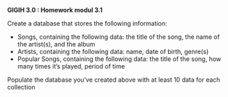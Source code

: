 <b>GIGIH 3.0 : Homework modul 3.1</b>

Create a database that stores the following information:

* Songs, containing the following data: the title of the song, the name of the artist(s), and the album
* Artists, containing the following data: name, date of birth, genre(s)
* Popular Songs, containing the following data: the title of the song, how many times it’s played, period of time

Populate the database you’ve created above with at least 10 data for each collection
